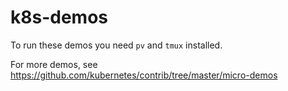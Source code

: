 # k8s-demos

To run these demos you need `pv` and `tmux` installed.

For more demos, see https://github.com/kubernetes/contrib/tree/master/micro-demos
